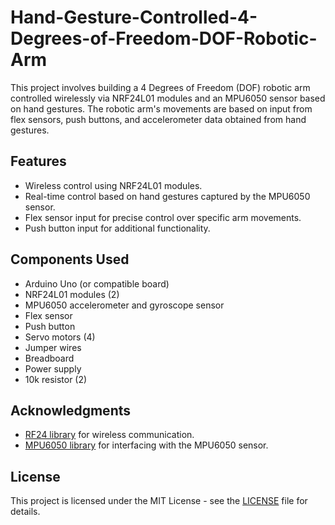 # Hand-Gesture-Controlled-4-Degrees-of-Freedom-DOF-Robotic-Arm
This project involves building a 4 Degrees of Freedom (DOF) robotic arm controlled wirelessly via NRF24L01 modules and an MPU6050 sensor based on hand gestures. The robotic arm's movements are based on input from flex sensors, push buttons, and accelerometer data obtained from hand gestures.

## Features

- Wireless control using NRF24L01 modules.
- Real-time control based on hand gestures captured by the MPU6050 sensor.
- Flex sensor input for precise control over specific arm movements.
- Push button input for additional functionality.

## Components Used

- Arduino Uno (or compatible board)
- NRF24L01 modules (2)
- MPU6050 accelerometer and gyroscope sensor
- Flex sensor
- Push button
- Servo motors (4)
- Jumper wires
- Breadboard
- Power supply
- 10k resistor (2)

## Acknowledgments

- [RF24 library](https://github.com/nRF24/RF24) for wireless communication.
- [MPU6050 library](https://github.com/electroniccats/mpu6050) for interfacing with the MPU6050 sensor.

## License

This project is licensed under the MIT License - see the [LICENSE](LICENSE) file for details.
